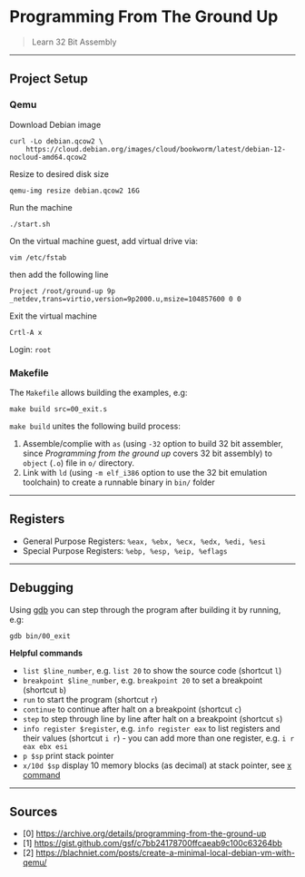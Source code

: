 # Programming From The Ground Up
> Learn 32 Bit Assembly

---
## Project Setup
### Qemu

Download Debian image
```
curl -Lo debian.qcow2 \
    https://cloud.debian.org/images/cloud/bookworm/latest/debian-12-nocloud-amd64.qcow2
```

Resize to desired disk size
```
qemu-img resize debian.qcow2 16G
```

Run the machine
```
./start.sh
```

On the virtual machine guest, add virtual drive via:
```
vim /etc/fstab
```
then add the following line
```
Project /root/ground-up 9p _netdev,trans=virtio,version=9p2000.u,msize=104857600 0 0
```

Exit the virtual machine
```
Crtl-A x
```

Login: `root`


### Makefile

The `Makefile` allows building the examples, e.g:
```
make build src=00_exit.s
```

`make build` unites the following build process:

1. Assemble/complie with `as` (using `-32` option to build 32 bit assembler,
since *Programming from the ground up* covers 32 bit assembly) to `object`
(`.o`) file in `o/` directory.
2. Link with `ld` (using `-m elf_i386` option to use the 32 bit emulation
toolchain) to create a runnable binary in `bin/` folder

---

## Registers

- General Purpose Registers: `%eax, %ebx, %ecx, %edx, %edi, %esi`
- Special Purpose Registers: `%ebp, %esp, %eip, %eflags`

---

## Debugging
Using [gdb](https://sourceware.org/gdb/) you can step through the program after
building it by running, e.g:
```
gdb bin/00_exit
```

**Helpful commands**
- `list $line_number`, e.g. `list 20` to show the source code (shortcut `l`)
- `breakpoint $line_number`, e.g. `breakpoint 20` to set a breakpoint (shortcut `b`)
- `run` to start the program (shortcut `r`)
- `continue` to continue after halt on a breakpoint (shortcut `c`)
- `step` to step through line by line after halt on a breakpoint (shortcut `s`)
- `info register $register`, e.g. `info register eax` to list registers and
  their values (shortcut `i r`) - you can add more than one register, e.g. `i r
  eax ebx esi`
- `p $sp` print stack pointer
- `x/10d $sp` display 10 memory blocks (as decimal) at stack pointer, see [x command](https://visualgdb.com/gdbreference/commands/x)

---

## Sources
- [0] https://archive.org/details/programming-from-the-ground-up
- [1] https://gist.github.com/gsf/c7bb24178700ffcaeab9c100c63264bb
- [2] https://blachniet.com/posts/create-a-minimal-local-debian-vm-with-qemu/
